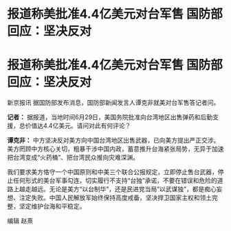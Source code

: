 # 报道称美批准4.4亿美元对台军售 国防部回应：坚决反对

# 报道称美批准4.4亿美元对台军售 国防部回应：坚决反对

新京报讯 据国防部发布消息，国防部新闻发言人谭克非就美对台军售答记者问。

**记者：** 据报道，当地时间6月29日，美国务院批准向台湾地区出售弹药和后勤支援，总价值达4.4亿美元。请问对此有何评论？

**谭克非：**
中方坚决反对美方向中国台湾地区出售武器，已向美方提出严正交涉。美方罔顾中方核心关切，粗暴干涉中国内政，蓄意推升台海紧张局势，无异于加速把台湾变成“火药桶”、把台湾民众推向灾难深渊。

我们要求美方恪守一个中国原则和中美三个联合公报规定，立即停止售台武器，停止任何形式的美台军事勾连，切实履行不支持“台独”承诺，不要在错误和危险的道路上越走越远。无论是美方“以台制华”，还是民进党当局“以武谋独”，都是痴心妄想、注定失败。中国人民解放军始终保持高度戒备，坚决捍卫国家主权和领土完整，坚定维护台海和平稳定。

编辑 赵熹

